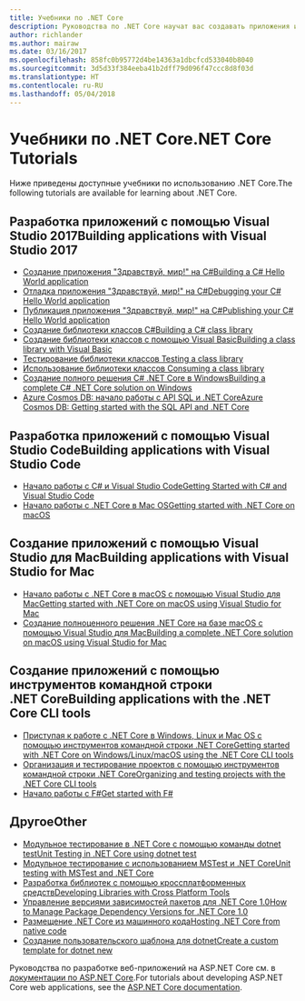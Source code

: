 ```yaml
---
title: Учебники по .NET Core
description: Руководства по .NET Core научат вас создавать приложения и библиотеки на Mac, Linux и в Windows.
author: richlander
ms.author: mairaw
ms.date: 03/16/2017
ms.openlocfilehash: 858fc0b95772d4be14363a1dbcfcd533040b8040
ms.sourcegitcommit: 3d5d33f384eeba41b2dff79d096f47ccc8d8f03d
ms.translationtype: HT
ms.contentlocale: ru-RU
ms.lasthandoff: 05/04/2018
---
```

# <a name="net-core-tutorials"></a><span data-ttu-id="8424f-103">Учебники по .NET Core</span><span class="sxs-lookup"><span data-stu-id="8424f-103">.NET Core Tutorials</span></span>

<span data-ttu-id="8424f-104">Ниже приведены доступные учебники по использованию .NET Core.</span><span class="sxs-lookup"><span data-stu-id="8424f-104">The following tutorials are available for learning about .NET Core.</span></span>

## <a name="building-applications-with-visual-studio-2017"></a><span data-ttu-id="8424f-105">Разработка приложений с помощью Visual Studio 2017</span><span class="sxs-lookup"><span data-stu-id="8424f-105">Building applications with Visual Studio 2017</span></span>

- [<span data-ttu-id="8424f-106">Создание приложения "Здравствуй, мир!" на C#</span><span class="sxs-lookup"><span data-stu-id="8424f-106">Building a C# Hello World application</span></span>](with-visual-studio.md)
- [<span data-ttu-id="8424f-107">Отладка приложения "Здравствуй, мир!" на C#</span><span class="sxs-lookup"><span data-stu-id="8424f-107">Debugging your C# Hello World application</span></span>](debugging-with-visual-studio.md)
- [<span data-ttu-id="8424f-108">Публикация приложения "Здравствуй, мир!" на C#</span><span class="sxs-lookup"><span data-stu-id="8424f-108">Publishing your C# Hello World application</span></span>](publishing-with-visual-studio.md)
- [<span data-ttu-id="8424f-109">Создание библиотеки классов C#</span><span class="sxs-lookup"><span data-stu-id="8424f-109">Building a C# class library</span></span>](library-with-visual-studio.md)
- [<span data-ttu-id="8424f-110">Создание библиотеки классов с помощью Visual Basic</span><span class="sxs-lookup"><span data-stu-id="8424f-110">Building a class library with Visual Basic</span></span>](vb-library-with-visual-studio.md)
- [<span data-ttu-id="8424f-111">Тестирование библиотеки классов </span><span class="sxs-lookup"><span data-stu-id="8424f-111">Testing a class library</span></span>](testing-library-with-visual-studio.md)
- [<span data-ttu-id="8424f-112">Использование библиотеки классов </span><span class="sxs-lookup"><span data-stu-id="8424f-112">Consuming a class library</span></span>](consuming-library-with-visual-studio.md)
- [<span data-ttu-id="8424f-113">Создание полного решения C# .NET Core в Windows</span><span class="sxs-lookup"><span data-stu-id="8424f-113">Building a complete C# .NET Core solution on Windows</span></span>](using-on-windows-full-solution.md)
- [<span data-ttu-id="8424f-114">Azure Cosmos DB: начало работы с API SQL и .NET Core</span><span class="sxs-lookup"><span data-stu-id="8424f-114">Azure Cosmos DB: Getting started with the SQL API and .NET Core</span></span>](/azure/cosmos-db/sql-api-dotnetcore-get-started)

## <a name="building-applications-with-visual-studio-code"></a><span data-ttu-id="8424f-115">Разработка приложений с помощью Visual Studio Code</span><span class="sxs-lookup"><span data-stu-id="8424f-115">Building applications with Visual Studio Code</span></span>

- [<span data-ttu-id="8424f-116">Начало работы с C# и Visual Studio Code</span><span class="sxs-lookup"><span data-stu-id="8424f-116">Getting Started with C# and Visual Studio Code</span></span>](with-visual-studio-code.md)
- [<span data-ttu-id="8424f-117">Начало работы с .NET Core в Mac OS</span><span class="sxs-lookup"><span data-stu-id="8424f-117">Getting started with .NET Core on macOS</span></span>](using-on-macos.md)

## <a name="building-applications-with-visual-studio-for-mac"></a><span data-ttu-id="8424f-118">Создание приложений с помощью Visual Studio для Mac</span><span class="sxs-lookup"><span data-stu-id="8424f-118">Building applications with Visual Studio for Mac</span></span>

- [<span data-ttu-id="8424f-119">Начало работы с .NET Core в macOS с помощью Visual Studio для Mac</span><span class="sxs-lookup"><span data-stu-id="8424f-119">Getting started with .NET Core on macOS using Visual Studio for Mac</span></span>](using-on-mac-vs.md)
- [<span data-ttu-id="8424f-120">Создание полноценного решения .NET Core на базе macOS с помощью Visual Studio для Mac</span><span class="sxs-lookup"><span data-stu-id="8424f-120">Building a complete .NET Core solution on macOS using Visual Studio for Mac</span></span>](using-on-mac-vs-full-solution.md)

## <a name="building-applications-with-the-net-core-cli-tools"></a><span data-ttu-id="8424f-121">Создание приложений с помощью инструментов командной строки .NET Core</span><span class="sxs-lookup"><span data-stu-id="8424f-121">Building applications with the .NET Core CLI tools</span></span>

- [<span data-ttu-id="8424f-122">Приступая к работе с .NET Core в Windows, Linux и Mac OS с помощью инструментов командной строки .NET Core</span><span class="sxs-lookup"><span data-stu-id="8424f-122">Getting started with .NET Core on Windows/Linux/macOS using the .NET Core CLI tools</span></span>](using-with-xplat-cli.md)
- [<span data-ttu-id="8424f-123">Организация и тестирование проектов с помощью инструментов командной строки .NET Core</span><span class="sxs-lookup"><span data-stu-id="8424f-123">Organizing and testing projects with the .NET Core CLI tools</span></span>](testing-with-cli.md)
- [<span data-ttu-id="8424f-124">Начало работы с F#</span><span class="sxs-lookup"><span data-stu-id="8424f-124">Get started with F#</span></span>](../../fsharp/get-started/get-started-command-line.md)

## <a name="other"></a><span data-ttu-id="8424f-125">Другое</span><span class="sxs-lookup"><span data-stu-id="8424f-125">Other</span></span>
- [<span data-ttu-id="8424f-126">Модульное тестирование в .NET Core с помощью команды dotnet test</span><span class="sxs-lookup"><span data-stu-id="8424f-126">Unit Testing in .NET Core using dotnet test</span></span>](../testing/unit-testing-with-dotnet-test.md)
- [<span data-ttu-id="8424f-127">Модульное тестирование с использованием MSTest и .NET Core</span><span class="sxs-lookup"><span data-stu-id="8424f-127">Unit testing with MSTest and .NET Core</span></span>](../testing/unit-testing-with-mstest.md)
- [<span data-ttu-id="8424f-128">Разработка библиотек с помощью кроссплатформенных средств</span><span class="sxs-lookup"><span data-stu-id="8424f-128">Developing Libraries with Cross Platform Tools</span></span>](libraries.md)
- [<span data-ttu-id="8424f-129">Управление версиями зависимостей пакетов для .NET Core 1.0</span><span class="sxs-lookup"><span data-stu-id="8424f-129">How to Manage Package Dependency Versions for .NET Core 1.0</span></span>](managing-package-dependency-versions.md)
- [<span data-ttu-id="8424f-130">Размещение .NET Core из машинного кода</span><span class="sxs-lookup"><span data-stu-id="8424f-130">Hosting .NET Core from native code</span></span>](netcore-hosting.md)
- [<span data-ttu-id="8424f-131">Создание пользовательского шаблона для dotnet</span><span class="sxs-lookup"><span data-stu-id="8424f-131">Create a custom template for dotnet new</span></span>](create-custom-template.md)

<span data-ttu-id="8424f-132">Руководства по разработке веб-приложений на ASP.NET Core см. в [документации по ASP.NET Core](/aspnet/core/).</span><span class="sxs-lookup"><span data-stu-id="8424f-132">For tutorials about developing ASP.NET Core web applications, see the [ASP.NET Core documentation](/aspnet/core/).</span></span>
